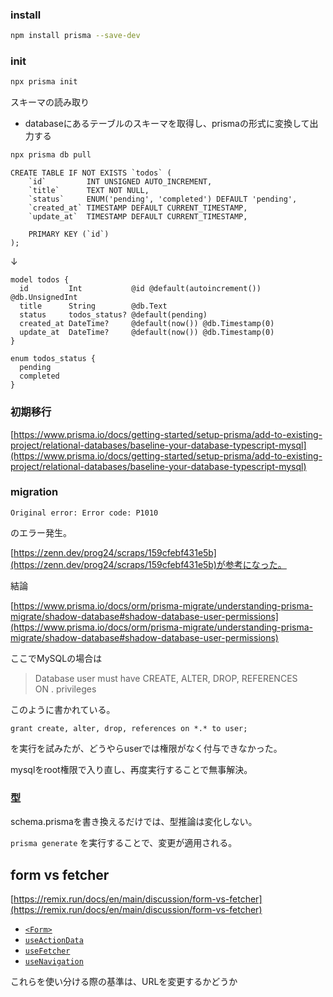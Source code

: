 
### install


```bash
npm install prisma --save-dev
```


### init


```bash
npx prisma init
```


スキーマの読み取り

- databaseにあるテーブルのスキーマを取得し、prismaの形式に変換して出力する

```bash
npx prisma db pull
```


```text
CREATE TABLE IF NOT EXISTS `todos` (
    `id`         INT UNSIGNED AUTO_INCREMENT,
    `title`      TEXT NOT NULL,
    `status`     ENUM('pending', 'completed') DEFAULT 'pending',
    `created_at` TIMESTAMP DEFAULT CURRENT_TIMESTAMP,
    `update_at`  TIMESTAMP DEFAULT CURRENT_TIMESTAMP,

    PRIMARY KEY (`id`)
);
```


↓


```text
model todos {
  id         Int           @id @default(autoincrement()) @db.UnsignedInt
  title      String        @db.Text
  status     todos_status? @default(pending)
  created_at DateTime?     @default(now()) @db.Timestamp(0)
  update_at  DateTime?     @default(now()) @db.Timestamp(0)
}

enum todos_status {
  pending
  completed
}
```


### 初期移行


[https://www.prisma.io/docs/getting-started/setup-prisma/add-to-existing-project/relational-databases/baseline-your-database-typescript-mysql](https://www.prisma.io/docs/getting-started/setup-prisma/add-to-existing-project/relational-databases/baseline-your-database-typescript-mysql)


### migration


`Original error: Error code: P1010`


のエラー発生。


[https://zenn.dev/prog24/scraps/159cfebf431e5b](https://zenn.dev/prog24/scraps/159cfebf431e5b)が参考になった。


結論


[https://www.prisma.io/docs/orm/prisma-migrate/understanding-prisma-migrate/shadow-database#shadow-database-user-permissions](https://www.prisma.io/docs/orm/prisma-migrate/understanding-prisma-migrate/shadow-database#shadow-database-user-permissions)


ここでMySQLの場合は


> Database user must have CREATE, ALTER, DROP, REFERENCES ON . privileges


このように書かれている。


```text
grant create, alter, drop, references on *.* to user;
```


を実行を試みたが、どうやらuserでは権限がなく付与できなかった。


mysqlをroot権限で入り直し、再度実行することで無事解決。


### 型


schema.prismaを書き換えるだけでは、型推論は変化しない。


`prisma generate` を実行することで、変更が適用される。


## form vs fetcher


[https://remix.run/docs/en/main/discussion/form-vs-fetcher](https://remix.run/docs/en/main/discussion/form-vs-fetcher)

- [`<Form>`](https://remix.run/docs/en/main/components/form)
- [`useActionData`](https://remix.run/docs/en/main/hooks/use-action-data)
- [`useFetcher`](https://remix.run/docs/en/main/hooks/use-fetcher)
- [`useNavigation`](https://remix.run/docs/en/main/hooks/use-navigation)

これらを使い分ける際の基準は、URLを変更するかどうか

